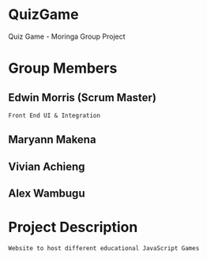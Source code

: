 # QuizGame
Quiz Game - Moringa Group Project

# Group Members
  ## Edwin Morris (Scrum Master)  
    Front End UI & Integration
  ## Maryann Makena 
    
  ## Vivian Achieng
  
  ## Alex Wambugu
  
  # Project Description
    Website to host different educational JavaScript Games
